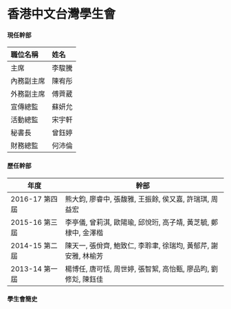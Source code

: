 # 香港中文台灣學生會

#### 現任幹部

| 職位名稱 | 姓名 |
| :--- | :--- |
| 主席 | 李駿騰 |
| 內務副主席 | 陳宥彤 |
| 外務副主席 | 傅薺葳 |
| 宣傳總監 | 蘇妍允 |
| 活動總監 | 宋宇軒 |
| 秘書長 | 曾鈺婷 |
| 財務總監 | 何沛倫 |

#### 歷任幹部

| 年度 | 幹部 |
| --- | --- |
| 2016-17 第四屆 | 熊大鈞, 廖睿中, 張馥雅, 王振餘, 侯又嘉, 許瑞琪, 周益宏 |
| 2015-16 第三屆 | 李亭儀, 曾莉淇, 歐陽瑜, 邱悅珩, 高子靖, 黃芝毓, 鄭棣中, 金澤楷 |
| 2014-15 第二屆 | 陳天一, 張佾齊, 鮑致仁, 李聆聿, 徐瑞均, 黃郁芹, 謝安雅, 林榆芳 |
| 2013-14 第一屆 | 楊博任, 唐可恬, 周世婷, 張智絮, 高怡甄, 廖品昀, 劉修彣, 陳鈺佳 |

#### 學生會簡史



